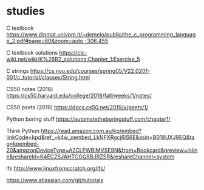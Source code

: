 # studies


C textbook https://www.dipmat.univpm.it/~demeio/public/the_c_programming_language_2.pdf#page=60&zoom=auto,-306,455

C textbook solutions https://clc-wiki.net/wiki/K%26R2_solutions:Chapter_1:Exercise_5


C strings https://cs.nyu.edu/courses/spring05/V22.0201-001/c_tutorial/classes/String.html

CS50 notes (2018) https://cs50.harvard.edu/college/2018/fall/weeks/1/notes/

CS50 psets (2019) https://docs.cs50.net/2019/x/psets/1/


Python boring stuff https://automatetheboringstuff.com/chapter1/

Think Python https://read.amazon.com.au/kp/embed?linkCode=kpd&ref_=k4w_oembed_LkNFXRgcj6iS6E&asin=B018UXJ9EQ&tag=kpembed-20&amazonDeviceType=A2CLFWBIMVSE9N&from=Bookcard&preview=inline&reshareId=K4EC2SJAHTCGQ8BJRZSR&reshareChannel=system


lfs http://www.linuxfromscratch.org/lfs/


https://www.atlassian.com/git/tutorials

